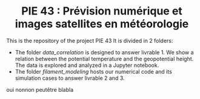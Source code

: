 # <div align="center">PIE 43 : Prévision numérique et images satellites en météorologie</div>
This is the repository of the project PIE 43
It is divided in 2 folders:

* The folder *data_correlation* is designed to answer livrable 1. We show a relation between the potential temperature and the geopotential height. The data is explored and analyzed in a Jupyter notebook.
* The folder *filament_modeling* hosts our numerical code and its simulation cases to answer livrable 2 and 3.

oui
nonnon
peutêtre
blabla